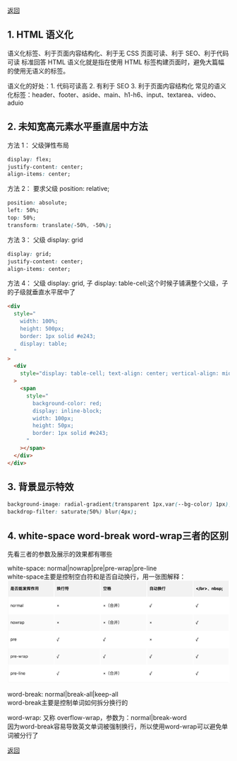 [返回](./css.md)

## 1. HTML 语义化

语义化标签、利于页面内容结构化、利于无 CSS 页面可读、利于 SEO、利于代码可读 标准回答 HTML 语义化就是指在使用 HTML 标签构建页面时，避免大篇幅的使用无语义的标签。

语义化的好处：1. 代码可读高 2. 有利于 SEO 3. 利于页面内容结构化 常见的语义化标签：header、footer、aside、main、h1-h6、input、textarea、video、aduio

## 2. 未知宽高元素水平垂直居中方法

方法 1： 父级弹性布局

```css
display: flex;
justify-content: center;
align-items: center;
```

方法 2： 要求父级 position: relative;

```css
position: absolute;
left: 50%;
top: 50%;
transform: translate(-50%, -50%);
```

方法 3： 父级 display: grid

```css
display: grid;
justify-content: center;
align-items: center;
```

方法 4： 父级 display: grid, 子 display: table-cell;这个时候子铺满整个父级，子的子级就垂直水平居中了

```html
<div
  style="
    width: 100%;
    height: 500px;
    border: 1px solid #e243;
    display: table;
  "
>
  <div
    style="display: table-cell; text-align: center; vertical-align: middle"
  >
    <span
      style="
        background-color: red;
        display: inline-block;
        width: 100px;
        height: 50px;
        border: 1px solid #e243;
      "
    ></span>
  </div>
</div>
```

## 3. 背景显示特效
```css
background-image: radial-gradient(transparent 1px,var(--bg-color) 1px);
backdrop-filter: saturate(50%) blur(4px);
```

## 4. white-space word-break word-wrap三者的区别

先看三者的参数及展示的效果都有哪些

white-space: normal|nowrap|pre|pre-wrap|pre-line\
white-space主要是控制空白符和是否自动换行，用一张图解释：\
![image](./images/word-break.png)

word-break: normal|break-all|keep-all\
word-break主要是控制单词如何拆分换行的

word-wrap: 又称 overflow-wrap，参数为：normal|break-word\
因为word-break容易导致英文单词被强制换行，所以使用word-wrap可以避免单词被分行了

[返回](./css.md)
